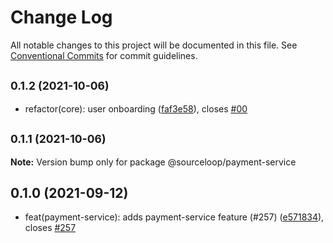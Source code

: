 # Change Log

All notable changes to this project will be documented in this file.
See [Conventional Commits](https://conventionalcommits.org) for commit guidelines.

## <small>0.1.2 (2021-10-06)</small>

* refactor(core): user onboarding ([faf3e58](https://github.com/sourcefuse/loopback4-microservice-catalog/commit/faf3e58)), closes [#00](https://github.com/sourcefuse/loopback4-microservice-catalog/issues/00)





## <small>0.1.1 (2021-10-06)</small>

**Note:** Version bump only for package @sourceloop/payment-service





## 0.1.0 (2021-09-12)

* feat(payment-service): adds payment-service feature (#257) ([e571834](https://github.com/sourcefuse/loopback4-microservice-catalog/commit/e571834)), closes [#257](https://github.com/sourcefuse/loopback4-microservice-catalog/issues/257)
